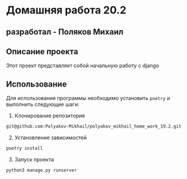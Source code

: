 # Домашняя работа 20.2

## разработал - Поляков Михаил

## Описание проекта

Этот проект представляет собой начальную работу с django

## Использование

Для использования программы необходимо установить `poetry` и выполнить следующие шаги:

1. Клонирование репозитория
```bash
git@github.com:Polyakov-Mikhail/polyakov_mikhail_home_work_19.2.git
```
2. Установление зависимостей
```bash
poetry install
```
3. Запуск проекта
```text
python3 manage.py runserver

```

